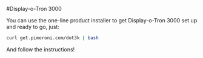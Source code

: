 <!--
---
name: Display-o-Tron 3000
manufacturer: Pimoroni
github: https://github.com/pimoroni/dot3k
url: https://github.com/pimoroni/dot3k
description: A 3-line character LCD with an RGB backlight and joystick
install:
  'devices':
    - 'i2c'
    - 'spi'
  'apt':
    - 'python-smbus'
    - 'python3-smbus'
    - 'python-dev'
    - 'python3-dev'
  'python':
    - 'dot3k'
  'examples': 'python/examples/'
pincount: 40
pin:
  3:
    mode: i2c
  5:
    mode: i2c
  7:
    name: Joystick Button
    mode: input
    active: low
  11:
    name: Joystick Left
    mode: input
    active: low
  13:
    name: Joystick Up
    mode: input
    active: low
  15:
    name: Joystick Right
    mode: input
    active: low
  19:
    mode: spi
  21:
    name: Joystick Down
    mode: input
    active: low
  22:
    name: LCD CMD/DATA
    mode: output
    active: high
  23:
    mode: spi
-->
#Display-o-Tron 3000

You can use the one-line product installer to get Display-o-Tron 3000 set up and ready to go, just:

```bash
curl get.pimoroni.com/dot3k | bash
```

And follow the instructions!
